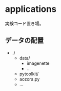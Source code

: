 # applications

実験コード置き場。

## データの配置

- ./
  - data/
    - imagenette
    - …
  - pytoolkit/
  - aozora.py
  - …
